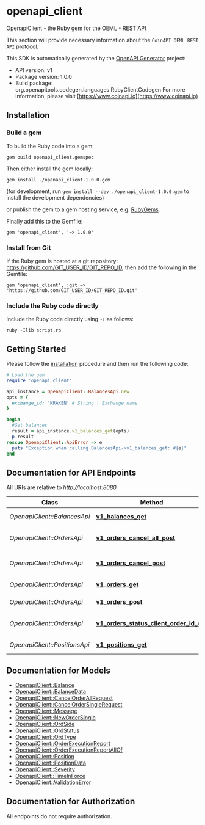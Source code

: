 # openapi_client

OpenapiClient - the Ruby gem for the OEML - REST API

This section will provide necessary information about the `CoinAPI OEML REST API` protocol.


This SDK is automatically generated by the [OpenAPI Generator](https://openapi-generator.tech) project:

- API version: v1
- Package version: 1.0.0
- Build package: org.openapitools.codegen.languages.RubyClientCodegen
For more information, please visit [https://www.coinapi.io](https://www.coinapi.io)

## Installation

### Build a gem

To build the Ruby code into a gem:

```shell
gem build openapi_client.gemspec
```

Then either install the gem locally:

```shell
gem install ./openapi_client-1.0.0.gem
```

(for development, run `gem install --dev ./openapi_client-1.0.0.gem` to install the development dependencies)

or publish the gem to a gem hosting service, e.g. [RubyGems](https://rubygems.org/).

Finally add this to the Gemfile:

    gem 'openapi_client', '~> 1.0.0'

### Install from Git

If the Ruby gem is hosted at a git repository: https://github.com/GIT_USER_ID/GIT_REPO_ID, then add the following in the Gemfile:

    gem 'openapi_client', :git => 'https://github.com/GIT_USER_ID/GIT_REPO_ID.git'

### Include the Ruby code directly

Include the Ruby code directly using `-I` as follows:

```shell
ruby -Ilib script.rb
```

## Getting Started

Please follow the [installation](#installation) procedure and then run the following code:

```ruby
# Load the gem
require 'openapi_client'

api_instance = OpenapiClient::BalancesApi.new
opts = {
  exchange_id: 'KRAKEN' # String | Exchange name
}

begin
  #Get balances
  result = api_instance.v1_balances_get(opts)
  p result
rescue OpenapiClient::ApiError => e
  puts "Exception when calling BalancesApi->v1_balances_get: #{e}"
end

```

## Documentation for API Endpoints

All URIs are relative to *http://localhost:8080*

Class | Method | HTTP request | Description
------------ | ------------- | ------------- | -------------
*OpenapiClient::BalancesApi* | [**v1_balances_get**](docs/BalancesApi.md#v1_balances_get) | **GET** /v1/balances | Get balances
*OpenapiClient::OrdersApi* | [**v1_orders_cancel_all_post**](docs/OrdersApi.md#v1_orders_cancel_all_post) | **POST** /v1/orders/cancel/all | Cancel all orders request
*OpenapiClient::OrdersApi* | [**v1_orders_cancel_post**](docs/OrdersApi.md#v1_orders_cancel_post) | **POST** /v1/orders/cancel | Cancel order request
*OpenapiClient::OrdersApi* | [**v1_orders_get**](docs/OrdersApi.md#v1_orders_get) | **GET** /v1/orders | Get all orders
*OpenapiClient::OrdersApi* | [**v1_orders_post**](docs/OrdersApi.md#v1_orders_post) | **POST** /v1/orders | Send new order
*OpenapiClient::OrdersApi* | [**v1_orders_status_client_order_id_get**](docs/OrdersApi.md#v1_orders_status_client_order_id_get) | **GET** /v1/orders/status/{client_order_id} | Get order execution report
*OpenapiClient::PositionsApi* | [**v1_positions_get**](docs/PositionsApi.md#v1_positions_get) | **GET** /v1/positions | Get positions


## Documentation for Models

 - [OpenapiClient::Balance](docs/Balance.md)
 - [OpenapiClient::BalanceData](docs/BalanceData.md)
 - [OpenapiClient::CancelOrderAllRequest](docs/CancelOrderAllRequest.md)
 - [OpenapiClient::CancelOrderSingleRequest](docs/CancelOrderSingleRequest.md)
 - [OpenapiClient::Message](docs/Message.md)
 - [OpenapiClient::NewOrderSingle](docs/NewOrderSingle.md)
 - [OpenapiClient::OrdSide](docs/OrdSide.md)
 - [OpenapiClient::OrdStatus](docs/OrdStatus.md)
 - [OpenapiClient::OrdType](docs/OrdType.md)
 - [OpenapiClient::OrderExecutionReport](docs/OrderExecutionReport.md)
 - [OpenapiClient::OrderExecutionReportAllOf](docs/OrderExecutionReportAllOf.md)
 - [OpenapiClient::Position](docs/Position.md)
 - [OpenapiClient::PositionData](docs/PositionData.md)
 - [OpenapiClient::Severity](docs/Severity.md)
 - [OpenapiClient::TimeInForce](docs/TimeInForce.md)
 - [OpenapiClient::ValidationError](docs/ValidationError.md)


## Documentation for Authorization

 All endpoints do not require authorization.

